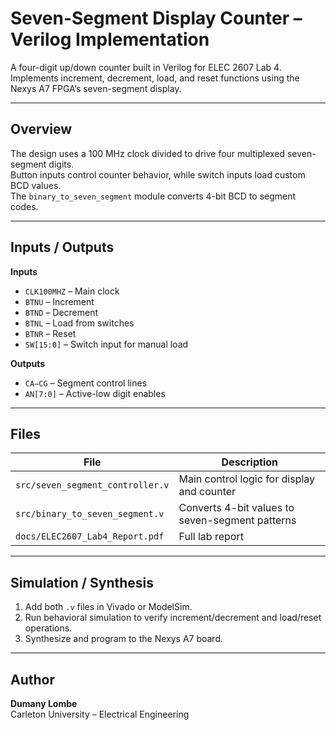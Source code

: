 # Seven-Segment Display Counter – Verilog Implementation

A four-digit up/down counter built in Verilog for ELEC 2607 Lab 4.  
Implements increment, decrement, load, and reset functions using the Nexys A7 FPGA’s seven-segment display.

---

## Overview
The design uses a 100 MHz clock divided to drive four multiplexed seven-segment digits.  
Button inputs control counter behavior, while switch inputs load custom BCD values.  
The `binary_to_seven_segment` module converts 4-bit BCD to segment codes.

---

## Inputs / Outputs
**Inputs**
- `CLK100MHZ` – Main clock  
- `BTNU` – Increment  
- `BTND` – Decrement  
- `BTNL` – Load from switches  
- `BTNR` – Reset  
- `SW[15:0]` – Switch input for manual load  

**Outputs**
- `CA–CG` – Segment control lines  
- `AN[7:0]` – Active-low digit enables  

---

## Files
| File | Description |
|------|--------------|
| `src/seven_segment_controller.v` | Main control logic for display and counter |
| `src/binary_to_seven_segment.v` | Converts 4-bit values to seven-segment patterns |
| `docs/ELEC2607_Lab4_Report.pdf` | Full lab report |

---

## Simulation / Synthesis
1. Add both `.v` files in Vivado or ModelSim.  
2. Run behavioral simulation to verify increment/decrement and load/reset operations.  
3. Synthesize and program to the Nexys A7 board.

---

## Author
**Dumany Lombe**  
Carleton University – Electrical Engineering
